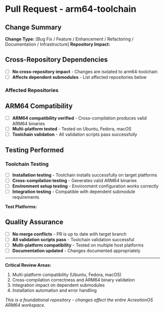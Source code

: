 # Pull Request - arm64-toolchain

## Change Summary

**Change Type:** [Bug Fix / Feature / Enhancement / Refactoring / Documentation / Infrastructure]
**Repository Impact:** <!-- Describe how this affects the arm64-toolchain submodule -->

## Cross-Repository Dependencies

- [ ] **No cross-repository impact** - Changes are isolated to arm64-toolchain
- [ ] **Affects dependent submodules** - List affected repositories below

### Affected Repositories
<!-- This is a critical foundational repository - changes affect multiple submodules -->

## ARM64 Compatibility

- [ ] **ARM64 compatibility verified** - Cross-compilation produces valid ARM64 binaries
- [ ] **Multi-platform tested** - Tested on Ubuntu, Fedora, macOS
- [ ] **Toolchain validation** - All validation scripts pass successfully

## Testing Performed

### Toolchain Testing
- [ ] **Installation testing** - Toolchain installs successfully on target platforms
- [ ] **Cross-compilation testing** - Generates valid ARM64 binaries
- [ ] **Environment setup testing** - Environment configuration works correctly
- [ ] **Integration testing** - Compatible with dependent submodule requirements

**Test Platforms:**
<!-- List platforms where testing was performed -->

## Quality Assurance

- [ ] **No merge conflicts** - PR is up to date with target branch
- [ ] **All validation scripts pass** - Toolchain validation successful
- [ ] **Multi-platform compatibility** - Tested on multiple host platforms
- [ ] **Documentation updated** - Changes documented appropriately

---

**Critical Review Areas:**
1. Multi-platform compatibility (Ubuntu, Fedora, macOS)
2. Cross-compilation correctness and ARM64 binary validation
3. Integration impact on dependent submodules
4. Installation automation and error handling

*This is a foundational repository - changes affect the entire AcreetionOS ARM64 workspace.*